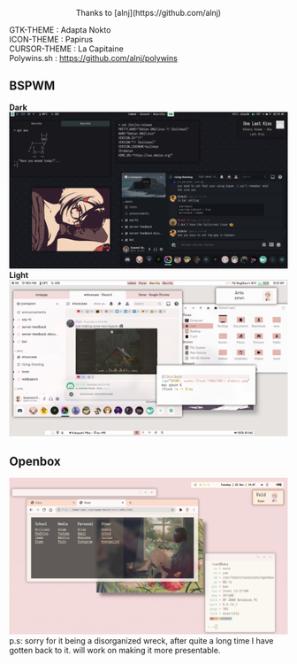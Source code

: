 <p align=center> Thanks to [alnj](https://github.com/alnj)

GTK-THEME : Adapta Nokto </br>
ICON-THEME : Papirus</br>
CURSOR-THEME : La Capitaine</br>
Polywins.sh : https://github.com/alnj/polywins</br>
## BSPWM</br>
**Dark**
![Debian](/Debian/Screenshots/1622234974.png?raw=true "BSPWM")
**Light**
![Artix](/Screenshots/tabbed.png?raw=true "BSPWM")</br>
## Openbox</br>
![Void](/Screenshots/openbox.png?raw=true "Openbox")
p.s: sorry for it being a disorganized wreck, after quite a long time I have gotten back to it. will work on making it more presentable.
